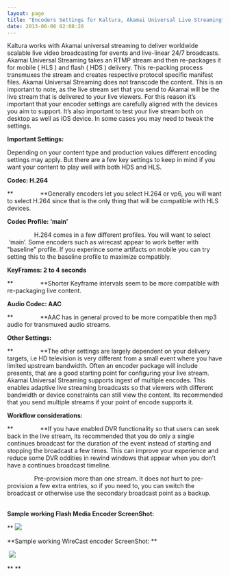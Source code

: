 ```yaml
---
layout: page
title: "Encoders Settings for Kaltura, Akamai Universal Live Streaming"
date: 2013-06-06 02:08:20
---
```


Kaltura works with Akamai universal streaming to deliver worldwide scalable live video broadcasting for events and live-linear 24/7 broadcasts. Akamai Universal Streaming takes an RTMP stream and then re-packages it for mobile ( HLS ) and flash ( HDS ) delivery. This re-packing process transmuxes the stream and creates respective protocol specific manifest files. Akamai Universal Streaming does not transcode the content. This is an important to note, as the live stream set that you send to Akamai will be the live stream that is delivered to your live viewers. For this reason it’s important that your encoder settings are carefully aligned with the devices you aim to support. It’s also important to test your live stream both on desktop as well as iOS device. In some cases you may need to tweak the settings.

**Important Settings:**

Depending on your content type and production values different encoding settings may apply. But there are a few key settings to keep in mind if you want your content to play well with both HDS and HLS.

**Codec: H.264**

**                **Generally encoders let you select H.264 or vp6, you will want to select H.264 since that is the only thing that will be compatible with HLS devices.

**Codec Profile: ‘main’**

                H.264 comes in a few different profiles. You will want to select  ‘main’. Some encoders such as wirecast appear to work better with "baseline" profile. If you experince some artifacts on mobile you can try setting this to the baseline profile to maximize compatibly.

**KeyFrames: 2 to 4 seconds**

**                **Shorter Keyframe intervals seem to be more compatible with re-packaging live content.

**Audio Codec: AAC**

**                **AAC has in general proved to be more compatible then mp3 audio for transmuxed audio streams.

**Other Settings:**

**                **The other settings are largely dependent on your delivery targets, i.e HD television is very different from a small event where you have limited upstream bandwidth. Often an encoder package will include presents, that are a good starting point for configuring your live stream. Akamai Universal Streaming supports ingest of multiple encodes. This enables adaptive live streaming broadcasts so that viewers with different bandwidth or device constraints can still view the content. Its recommended that you send multiple streams if your point of encode supports it.

**Workflow considerations:**

**                **If you have enabled DVR functionality so that users can seek back in the live stream, its recommended that you do only a single continues broadcast for the duration of the event instead of starting and stopping the broadcast a few times. This can improve your experience and reduce some DVR oddities in rewind windows that appear when you don’t have a continues broadcast timeline.

                Pre-provision more than one stream. It does not hurt to pre-provision a few extra entries, so if you need to, you can switch the broadcast or otherwise use the secondary broadcast point as a backup.             

**Sample working Flash Media Encoder ScreenShot:**

** <img src="{{site.url}}/assets/1061">

**Sample working WireCast encoder ScreenShot: **

 <img src="{{site.url}}/assets/1062">

** **